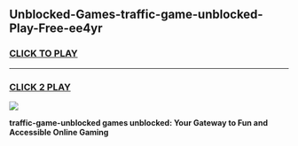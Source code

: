 
## Unblocked-Games-traffic-game-unblocked-Play-Free-ee4yr
<h3>
<a href="https://premium76.site?title=traffic-game-unblocked&ref=17A">CLICK TO PLAY</a></h3>
<hr>

<h3>
<a href="https://premium76.site?title=traffic-game-unblocked&ref=17A">CLICK 2 PLAY</a>
  
</h3>

<a href="https://premium76.site?title=traffic-game-unblocked&ref=17A"><img src="https://clearcache.store/games.png"></a>


**traffic-game-unblocked games unblocked: Your Gateway to Fun and Accessible Online Gaming**
